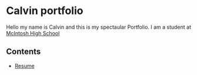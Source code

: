 # Calvin portfolio

Hello my name is Calvin and this is my spectaular Portfolio. I am a student at [McIntosh High School](https://www.fcboe.org/mhs)

## Contents
- [Resume](RESUME.md)
